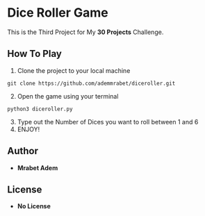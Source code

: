 # Dice Roller Game
This is the Third Project for My **30 Projects** Challenge.

## How To Play
1. Clone the project to your local machine
```
git clone https://github.com/ademmrabet/diceroller.git
```
2. Open the game using your terminal
```
python3 diceroller.py
```
3. Type out the Number of Dices you want to roll between 1 and 6
4. ENJOY!

## Author 
- **Mrabet Adem**

## License
- **No License**